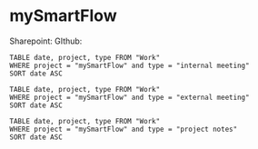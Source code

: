 # mySmartFlow

Sharepoint: 
GIthub:


```dataview
TABLE date, project, type FROM "Work"
WHERE project = "mySmartFlow" and type = "internal meeting"
SORT date ASC
```

```dataview
TABLE date, project, type FROM "Work"
WHERE project = "mySmartFlow" and type = "external meeting"
SORT date ASC
```

```dataview
TABLE date, project, type FROM "Work"
WHERE project = "mySmartFlow" and type = "project notes"
SORT date ASC
```
